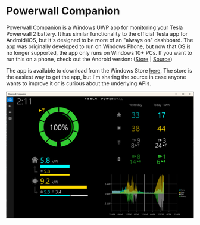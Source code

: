 # Powerwall Companion
Powerwall Companion is a Windows UWP app for monitoring your Tesla Powerwall 2 battery. 
It has similar functionality to the official Tesla app for Android/iOS, but it's designed to be 
more of an "always on" dashboard. The app was originally developed to run on Windows Phone, but
now that OS is no longer supported, the app only runs on Windows 10+ PCs. If you want to run this
on a phone, check out the Android version: ([Store](https://play.google.com/store/apps/details?id=com.thirtyhippos.powerwallcompanionx) | [Source](https://github.com/tomhollander/PowerwallCompanionX))

The app is available to download from the Windows Store [here](https://www.microsoft.com/en-au/p/powerwall-companion/9n3m45c4zcj4). 
The store is the easiest way to get the app, but I'm sharing the source in case anyone wants to improve it or is curious about the underlying APIs.

![Screenshot](StatusPage.png)
